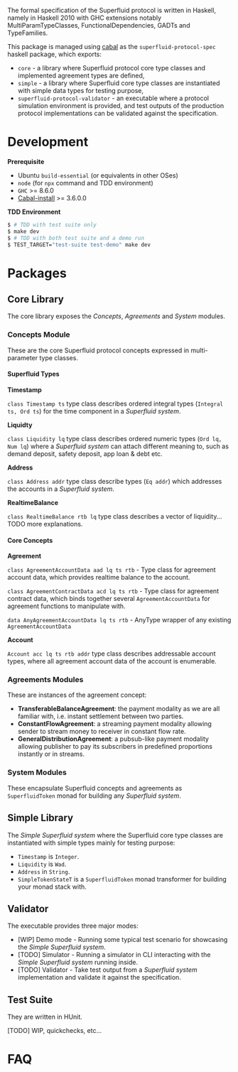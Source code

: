 The formal specification of the Superfluid protocol is written in Haskell, namely in Haskell 2010 with GHC extensions
notably MultiParamTypeClasses, FunctionalDependencies, GADTs and TypeFamilies.

This package is managed using [cabal](https://www.haskell.org/cabal/) as the `superfluid-protocol-spec` haskell package,
which exports:

-   `core` - a library where Superfluid protocol core type classes and implemented agreement types are defined,
-   `simple` - a library where Superfluid core type classes are instantiated with simple data types for testing purpose,
-   `superfluid-protocol-validator` - an executable where a protocol simulation environment is provided, and test
    outputs of the production protocol implementations can be validated against the specification.

Development
===========

**Prerequisite**

-   Ubuntu `build-essential` (or equivalents in other OSes)
-   `node` (for `npx` command and TDD environment)
-   `GHC` >= 8.6.0
-   [Cabal-install](https://www.haskell.org/cabal/download.html) >= 3.6.0.0

**TDD Environment**

```bash
$ # TDD with test suite only
$ make dev
$ # TDD with both test suite and a demo run
$ TEST_TARGET="test-suite test-demo" make dev
```

Packages
========

## Core Library

The core library exposes the _Concepts_, _Agreements_ and _System_ modules.

### Concepts Module

These are the core Superfluid protocol concepts expressed in multi-parameter type classes.

#### Superfluid Types

**Timestamp**

`class Timestamp ts` type class describes ordered integral types (`Integral ts, Ord ts`) for the time component in a
_Superfluid system_.

**Liquidty**

`class Liquidity lq` type class describes ordered numeric types (`Ord lq, Num lq`) where a _Superfluid system_ can
attach different meaning to, such as demand deposit, safety deposit, app loan & debt etc.

**Address**

`class Address addr` type class describe types (`Eq addr`) which addresses the accounts in a _Superfluid system_.

**RealtimeBalance**

`class RealtimeBalance rtb lq` type class describes a vector of liquidity... TODO more explanations.

#### Core Concepts

**Agreement**

`class AgreementAccountData aad lq ts rtb` - Type class for agreement account data, which provides realtime balance to
the account.

`class AgreementContractData acd lq ts rtb` - Type class for agreement contract data, which binds together several
`AgreementAccountData` for agreement functions to manipulate with.

`data AnyAgreementAccountData lq ts rtb` - AnyType wrapper of any existing `AgreementAccountData`

**Account**

`Account acc lq ts rtb addr` type class describes addressable account types, where all agreement account data of the
account is enumerable.

### Agreements Modules

These are instances of the agreement concept:

-   **TransferableBalanceAgreement**: the payment modality as we are all familiar with, i.e. instant settlement between
    two parties.
-   **ConstantFlowAgreement**: a streaming payment modality allowing sender to stream money to receiver in constant flow
    rate.
-   **GeneralDistributionAgreement**: a pubsub-like payment modality allowing publisher to pay its subscribers in
    predefined proportions instantly or in streams.

### System Modules

These encapsulate Superfluid concepts and agreements as `SuperfluidToken` monad for building any _Superfluid system_.

## Simple Library

The _Simple Superfluid system_ where the Superfluid core type classes are instantiated with simple types mainly for testing purpose:

-   `Timestamp` is `Integer`.
-   `Liquidity` is `Wad`.
-   `Address` in `String`.
-   `SimpleTokenStateT` is a `SuperfluidToken` monad transformer for building your monad stack with.

## Validator

The executable provides three major modes:

- [WIP] Demo mode - Running some typical test scenario for showcasing the _Simple Superfluid system_.
- [TODO] Simulator - Running a simulator in CLI interacting with the _Simple Superfluid system_ running inside.
- [TODO] Validator - Take test output from a _Superfluid system_ implementation and validate it against the
specification.

## Test Suite

They are written in HUnit.

[TODO] WIP, quickchecks, etc...

FAQ
===
